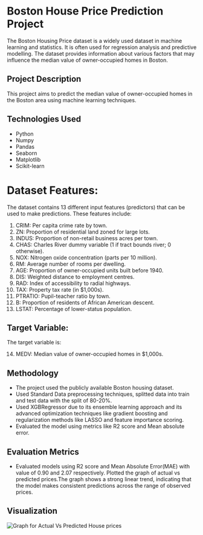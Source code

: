 # Boston House Price Prediction Project

The Boston Housing Price dataset is a widely used dataset in machine learning and statistics. 
It is often used for regression analysis and predictive modelling. 
The dataset provides information about various factors that may influence the median value of owner-occupied homes in Boston.

## Project Description

This project aims to predict the median value of owner-occupied homes in the Boston area using machine learning techniques.

## Technologies Used

* Python
* Numpy
* Pandas
* Seaborn
* Matplotlib
* Scikit-learn

# Dataset Features:

The dataset contains 13 different input features (predictors) that can be used to make predictions. These features include:  

 1.	CRIM: Per capita crime rate by town.    
 2.	ZN: Proportion of residential land zoned for large lots.   
 3.	INDUS: Proportion of non-retail business acres per town.  
 4.	CHAS: Charles River dummy variable (1 if tract bounds river; 0 otherwise).  
 5.	NOX: Nitrogen oxide concentration (parts per 10 million).  
 6.	RM: Average number of rooms per dwelling.  
 7.	AGE: Proportion of owner-occupied units built before 1940.  
 8.	DIS: Weighted distance to employment centres.  
 9.	RAD: Index of accessibility to radial highways.  
 10.	TAX: Property tax rate (in $1,000s).  
 11.	PTRATIO: Pupil-teacher ratio by town.  
 12.	B: Proportion of residents of African American descent.  
 13.	LSTAT: Percentage of lower-status population.

## Target Variable:  

The target variable is:  

14.	MEDV: Median value of owner-occupied homes in $1,000s.

## Methodology

* The project used the publicly available Boston housing dataset.
* Used Standard Data preprocessing techniques, splitted data into train and test data with the split of 80-20%.
* Used XGBRegressor due to its ensemble learning approach and its advanced optimization techniques like gradient boosting and regularization methods like LASSO and feature importance scoring.
* Evaluated the model using metrics like R2 score and Mean absolute error.

## Evaluation Metrics

* Evaluated models using R2 score and Mean Absolute Error(MAE) with value of 0.90 and 2.07 respectively. Plotted the graph of actual vs predicted prices.The graph shows a strong linear trend, indicating that the model makes consistent predictions across the range of observed prices.

## Visualization

![Graph for Actual Vs Predicted House prices](https://github.com/siddharth-karale/Images/blob/main/Boston%20House%20ActVsPred.png "Actual Vs Predicted Prices")



